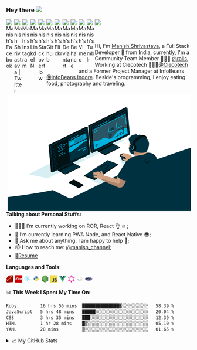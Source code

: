 ### Hey there <img src="https://media.giphy.com/media/hvRJCLFzcasrR4ia7z/giphy.gif" width="25px">
<a href="https://www.facebook.com/er.manishshrivastava">
  <img align="left" alt="Manish's Facebook" width="22px" src="https://cdn.jsdelivr.net/npm/simple-icons@v3/icons/facebook.svg" />
</a>
<a href="https://twitter.com/manish_channel">
  <img align="left" alt="Manish Shrivastava | Twitter" width="22px" src="https://cdn.jsdelivr.net/npm/simple-icons@v3/icons/twitter.svg" />
</a>
<a href="https://www.instagram.com/ceo_manish_official/">
  <img align="left" alt="Manish's Instagram" width="22px" src="https://cdn.jsdelivr.net/npm/simple-icons@v3/icons/instagram.svg" />
</a>
<a href="https://www.linkedin.com/in/rubyarchitect/">
  <img align="left" alt="Manish's LinkdeIN" width="22px" src="https://cdn.jsdelivr.net/npm/simple-icons@v3/icons/linkedin.svg" />
</a>
<a href="http://stackoverflow.com/users/1133932/manish-shrivastava">
  <img align="left" alt="Manish's Stackoverflow" width="22px" src="https://cdn.jsdelivr.net/npm/simple-icons@v3/icons/stackoverflow.svg" />
</a>
<a href="https://github.com/manish-shrivastava">
  <img align="left" alt="Manish's Github" width="22px" src="https://cdn.jsdelivr.net/npm/simple-icons@v3/icons/github.svg" />
</a>
<a href="http://www.flickr.com/photos/manish-shrivastava">
  <img align="left" alt="Manish's Flickr" width="22px" src="https://cdn.jsdelivr.net/npm/simple-icons@v3/icons/flickr.svg" />
</a>
<a href="https://www.deviantart.com/manish-shrivastava">
  <img align="left" alt="Manish's Deviantart" width="22px" src="https://cdn.jsdelivr.net/npm/simple-icons@v3/icons/deviantart.svg" />
</a>
<a href="https://www.behance.net/manishshrivastava">
  <img align="left" alt="Manish's Behance" width="22px" src="https://cdn.jsdelivr.net/npm/simple-icons@v3/icons/behance.svg" />
</a>
<a href="https://vimeo.com/manishshrivastava">
  <img align="left" alt="Manish's Vimeo" width="22px" src="https://cdn.jsdelivr.net/npm/simple-icons@v3/icons/vimeo.svg" />
</a>
<a href="http://www.manishshrivastava.tumblr.com">
  <img align="left" alt="Manish's Tumblr" width="22px" src="https://cdn.jsdelivr.net/npm/simple-icons@v3/icons/tumblr.svg" />
</a>

![](https://visitor-badge.glitch.me/badge?page_id=er.manishshrivastava.er.manishshrivastava)

<br />

Hi, I'm [Manish Shrivastava](https://manishshrivastava.com), a Full Stack Developer 🚀 from India, currently, I'm a Community Team Member 🙍🏽‍♂️ [@rails](https://github.com/rails), Working at Clecotech 👨🏽‍💼[@Clecotech](https://clecotech.com/) and a Former Project Manager at InfoBeans [@InfoBeans Indore](https://www.infobeans.com/). Beside's programming, I enjoy eating food, photography and traveling.

  <img align="right" alt="GIF" src="https://raw.githubusercontent.com/manish-shrivastava/manish-shrivastava/master/code.gif" width="500" height="320" />

**Talking about Personal Stuffs:**

- 👨🏽‍💻 I’m currently working on ROR, React :ok_hand: :fire: ;
- 🌱 I’m currently learning PWA Node, and React Native :sunglasses:;
- 💬 Ask me about anything, I am happy to help :heartbeat:;
- 📫 How to reach me: [@manish_channel](https://twitter.com/manish_channel);
- 📝[Resume](https://manish-shrivastava.github.io/Manish_Shrivastava_Resume.pdf)

**Languages and Tools:**  

<code><img height="20" src="https://raw.githubusercontent.com/github/explore/5c058a388828bb5fde0bcafd4bc867b5bb3f26f3/topics/ruby/ruby.png"></code>
<code><img height="20" src="https://raw.githubusercontent.com/github/explore/5c058a388828bb5fde0bcafd4bc867b5bb3f26f3/topics/rails/rails.png"></code>
<code><img height="20" src="https://raw.githubusercontent.com/github/explore/80688e429a7d4ef2fca1e82350fe8e3517d3494d/topics/react/react.png"></code>
<code><img height="20" src="https://raw.githubusercontent.com/github/explore/80688e429a7d4ef2fca1e82350fe8e3517d3494d/topics/python/python.png"></code>
<code><img height="20" src="https://raw.githubusercontent.com/github/explore/80688e429a7d4ef2fca1e82350fe8e3517d3494d/topics/nodejs/nodejs.png"></code>
<code><img height="20" src="https://raw.githubusercontent.com/github/explore/80688e429a7d4ef2fca1e82350fe8e3517d3494d/topics/javascript/javascript.png"></code>
<code><img height="20" src="https://raw.githubusercontent.com/github/explore/80688e429a7d4ef2fca1e82350fe8e3517d3494d/topics/vue/vue.png"></code>
<code><img height="20" src="https://raw.githubusercontent.com/github/explore/5c058a388828bb5fde0bcafd4bc867b5bb3f26f3/topics/graphql/graphql.png"></code>
<code><img height="20" src="https://raw.githubusercontent.com/github/explore/80688e429a7d4ef2fca1e82350fe8e3517d3494d/topics/mysql/mysql.png"></code>
<code><img height="20" src="https://raw.githubusercontent.com/github/explore/80688e429a7d4ef2fca1e82350fe8e3517d3494d/topics/php/php.png"></code>

📊 **This Week I Spent My Time On:**
<!--START_SECTION:waka-->
```text
Ruby         16 hrs 56 mins  ██████████████▓░░░░░░░░░░   58.39 %
JavaScript   5 hrs 48 mins   █████░░░░░░░░░░░░░░░░░░░░   20.04 %
CSS          3 hrs 35 mins   ███░░░░░░░░░░░░░░░░░░░░░░   12.39 %
HTML         1 hr 28 mins    █▒░░░░░░░░░░░░░░░░░░░░░░░   05.10 %
YAML         28 mins         ▒░░░░░░░░░░░░░░░░░░░░░░░░   01.65 %
```
<!--END_SECTION:waka-->

<details>
<summary>📈 My GitHub Stats</summary>

<p align="center"> <img src="https://github-readme-stats.vercel.app/api?username=manish-shrivastava&show_icons=true&theme=gotham" alt="manish-shrivastava" />

</details>
